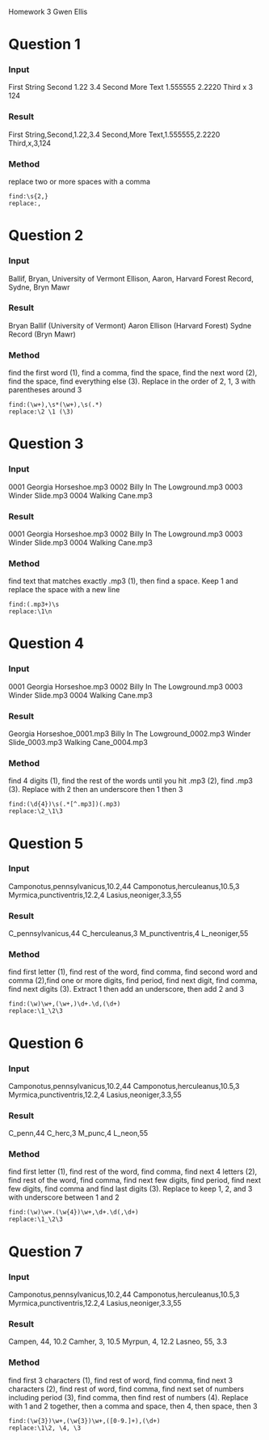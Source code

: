 Homework 3
Gwen Ellis

# Question 1 #
### Input
First String    Second      1.22      3.4
Second          More Text   1.555555  2.2220
Third           x           3         124
### Result
First String,Second,1.22,3.4
Second,More Text,1.555555,2.2220
Third,x,3,124
### Method
replace two or more spaces with a comma
```
find:\s{2,}
replace:,
```

# Question 2 #
### Input
Ballif, Bryan, University of Vermont
Ellison, Aaron, Harvard Forest
Record, Sydne, Bryn Mawr
### Result
Bryan Ballif (University of Vermont)
Aaron Ellison (Harvard Forest)
Sydne Record (Bryn Mawr)
### Method
find the first word (1), find a comma, find the space, find the next word (2), find the space, find everything else (3). Replace in the order of 2, 1, 3 with parentheses around 3
```
find:(\w+),\s*(\w+),\s(.*)
replace:\2 \1 (\3)
```

# Question 3 #
### Input
0001 Georgia Horseshoe.mp3 0002 Billy In The Lowground.mp3 0003 Winder Slide.mp3 0004 Walking Cane.mp3
### Result
0001 Georgia Horseshoe.mp3
0002 Billy In The Lowground.mp3
0003 Winder Slide.mp3
0004 Walking Cane.mp3
### Method
find text that matches exactly .mp3 (1), then find a space. Keep 1 and replace the space with a new line
```
find:(.mp3+)\s
replace:\1\n
```

# Question 4 #
### Input
0001 Georgia Horseshoe.mp3
0002 Billy In The Lowground.mp3
0003 Winder Slide.mp3
0004 Walking Cane.mp3
### Result
Georgia Horseshoe_0001.mp3
Billy In The Lowground_0002.mp3
Winder Slide_0003.mp3
Walking Cane_0004.mp3
### Method
find 4 digits (1), find the rest of the words until you hit .mp3 (2), find .mp3 (3). Replace with 2 then an underscore then 1 then 3
```
find:(\d{4})\s(.*[^.mp3])(.mp3)
replace:\2_\1\3
```

# Question 5 #
### Input
Camponotus,pennsylvanicus,10.2,44
Camponotus,herculeanus,10.5,3
Myrmica,punctiventris,12.2,4
Lasius,neoniger,3.3,55
### Result
C_pennsylvanicus,44
C_herculeanus,3
M_punctiventris,4
L_neoniger,55
### Method
find first letter (1), find rest of the word, find comma, find second word and comma (2),find one or more digits, find period, find next digit, find comma, find next digits (3). Extract 1 then add an underscore, then add 2 and 3
```
find:(\w)\w+,(\w+,)\d+.\d,(\d+)
replace:\1_\2\3
```

# Question 6 #
### Input
Camponotus,pennsylvanicus,10.2,44
Camponotus,herculeanus,10.5,3
Myrmica,punctiventris,12.2,4
Lasius,neoniger,3.3,55
### Result
C_penn,44
C_herc,3
M_punc,4
L_neon,55
### Method
find first letter (1), find rest of the word, find comma, find next 4 letters (2), find rest of the word, find comma, find next few digits, find period, find next few digits, find comma and find last digits (3). Replace to keep 1, 2, and 3 with underscore between 1 and 2
```
find:(\w)\w+.(\w{4})\w+,\d+.\d(,\d+)
replace:\1_\2\3
```

# Question 7 #
### Input
Camponotus,pennsylvanicus,10.2,44
Camponotus,herculeanus,10.5,3
Myrmica,punctiventris,12.2,4
Lasius,neoniger,3.3,55
### Result
Campen, 44, 10.2
Camher, 3, 10.5
Myrpun, 4, 12.2
Lasneo, 55, 3.3
### Method
find first 3 characters (1), find rest of word, find comma, find next 3 characters (2), find rest of word, find comma, find next set of numbers including period (3), find comma, then find rest of numbers (4). Replace with 1 and 2 together, then a comma and space, then 4, then space, then 3
```
find:(\w{3})\w+,(\w{3})\w+,([0-9.]+),(\d+)
replace:\1\2, \4, \3
```

